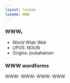 ```yaml
---
layout: lexeme
lexeme: WWW
---
```


###  WWW₁

* _World Wide Web_
* UPOS:  NOUN
* Origins: joukahainen 


### WWW wordforms

WWW-
WWW‐
WWW‑
WWW

